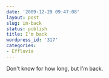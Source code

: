 ```yaml
---
date: '2009-12-29 09:47:08'
layout: post
slug: im-back
status: publish
title: I'm back
wordpress_id: '317'
categories:
- Effluvia
---
```


Don't know for how long, but I'm back. 
